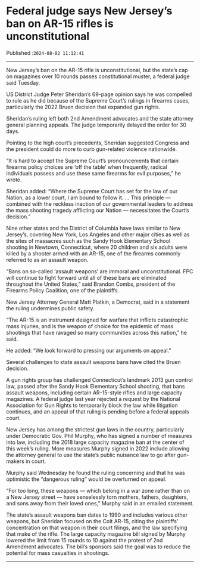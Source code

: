 # Federal judge says New Jersey’s ban on AR-15 rifles is unconstitutional

Published :`2024-08-02 11:12:41`

---

New Jersey’s ban on the AR-15 rifle is unconstitutional, but the state’s cap on magazines over 10 rounds passes constitutional muster, a federal judge said Tuesday.

US District Judge Peter Sheridan’s 69-page opinion says he was compelled to rule as he did because of the Supreme Court’s rulings in firearms cases, particularly the 2022 Bruen decision that expanded gun rights.

Sheridan’s ruling left both 2nd Amendment advocates and the state attorney general planning appeals. The judge temporarily delayed the order for 30 days.

Pointing to the high court’s precedents, Sheridan suggested Congress and the president could do more to curb gun-related violence nationwide.

“It is hard to accept the Supreme Court’s pronouncements that certain firearms policy choices are ‘off the table’ when frequently, radical individuals possess and use these same firearms for evil purposes,” he wrote.

Sheridan added: “Where the Supreme Court has set for the law of our Nation, as a lower court, I am bound to follow it. … This principle — combined with the reckless inaction of our governmental leaders to address the mass shooting tragedy afflicting our Nation — necessitates the Court’s decision.”

Nine other states and the District of Columbia have laws similar to New Jersey’s, covering New York, Los Angeles and other major cities as well as the sites of massacres such as the Sandy Hook Elementary School shooting in Newtown, Connecticut, where 20 children and six adults were killed by a shooter armed with an AR-15, one of the firearms commonly referred to as an assault weapon.

“Bans on so-called ‘assault weapons’ are immoral and unconstitutional. FPC will continue to fight forward until all of these bans are eliminated throughout the United States,” said Brandon Combs, president of the Firearms Policy Coalition, one of the plaintiffs.

New Jersey Attorney General Matt Platkin, a Democrat, said in a statement the ruling undermines public safety.

“The AR-15 is an instrument designed for warfare that inflicts catastrophic mass injuries, and is the weapon of choice for the epidemic of mass shootings that have ravaged so many communities across this nation,” he said.

He added: “We look forward to pressing our arguments on appeal.”

Several challenges to state assault weapons bans have cited the Bruen decision.

A gun rights group has challenged Connecticut’s landmark 2013 gun control law, passed after the Sandy Hook Elementary School shooting, that bans assault weapons, including certain AR-15-style rifles and large capacity magazines. A federal judge last year rejected a request by the National Association for Gun Rights to temporarily block the law while litigation continues, and an appeal of that ruling is pending before a federal appeals court.

New Jersey has among the strictest gun laws in the country, particularly under Democratic Gov. Phil Murphy, who has signed a number of measures into law, including the 2018 large capacity magazine ban at the center of this week’s ruling. More measures Murphy signed in 2022 include allowing the attorney general to use the state’s public nuisance law to go after gun-makers in court.

Murphy said Wednesday he found the ruling concerning and that he was optimistic the “dangerous ruling” would be overturned on appeal.

“For too long, these weapons — which belong in a war zone rather than on a New Jersey street — have senselessly torn mothers, fathers, daughters, and sons away from their loved ones,” Murphy said in an emailed statement.

The state’s assault weapons ban dates to 1990 and includes various other weapons, but Sheridan focused on the Colt AR-15, citing the plaintiffs’ concentration on that weapon in their court filings, and the law specifying that make of the rifle. The large capacity magazine bill signed by Murphy lowered the limit from 15 rounds to 10 against the protest of 2nd Amendment advocates. The bill’s sponsors said the goal was to reduce the potential for mass casualties in shootings.

---

